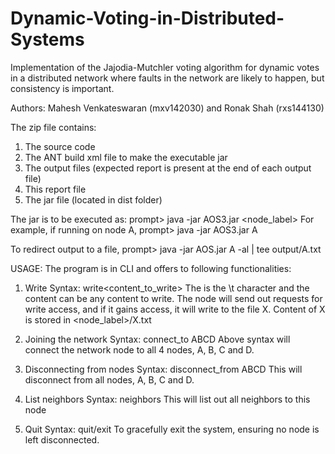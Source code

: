 # Dynamic-Voting-in-Distributed-Systems
Implementation of the Jajodia-Mutchler voting algorithm for dynamic votes in a distributed network where faults in the network are likely to happen, but consistency is important.


Authors: Mahesh Venkateswaran (mxv142030) and Ronak Shah (rxs144130)

The zip file contains:

1. The source code
2. The ANT build xml file to make the executable jar
3. The output files (expected report is present at the end of each output file)
4. This report file
5. The jar file (located in dist folder)

The jar is to be executed as:
prompt> java -jar AOS3.jar <node_label>
For example, if running on node A, prompt> java -jar AOS3.jar A

To redirect output to a file,
prompt> java -jar AOS.jar A -al | tee output/A.txt

USAGE:
The program is in CLI and offers to following functionalities:

1. Write
Syntax: write<tab><content_to_write>
The <tab> is the \t character and the content can be any content to write.
The node will send out requests for write access, and if it gains access, it will write to the file X.
Content of X is stored in <node_label>/X.txt

2. Joining the network
Syntax: connect_to ABCD
Above syntax will connect the network node to all 4 nodes, A, B, C and D.

4. Disconnecting from nodes
Syntax: disconnect_from ABCD
This will disconnect from all nodes, A, B, C and D.

5. List neighbors
Syntax: neighbors
This will list out all neighbors to this node

6. Quit
Syntax: quit/exit
To gracefully exit the system, ensuring no node is left disconnected.

